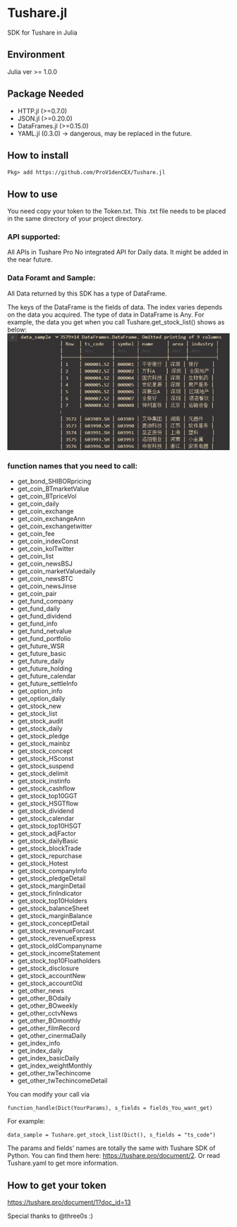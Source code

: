 # Tushare.jl
SDK for Tushare in Julia

## Environment
Julia ver >= 1.0.0

## Package Needed
- HTTP.jl (>=0.7.0)
- JSON.jl (>=0.20.0)
- DataFrames.jl (>=0.15.0)
- YAML.jl (0.3.0) -> dangerous, may be replaced in the future.

## How to install
```
Pkg> add https://github.com/ProV1denCEX/Tushare.jl
```

## How to use
You need copy your token to the Token.txt. This .txt file needs to be placed in the same directory of your project directory.

### API supported:
All APIs in Tushare Pro
No integrated API for Daily data. It might be added in the near future.

### Data Foramt and Sample:
All Data returned by this SDK has a type of DataFrame.

The keys of the DataFrame is the fields of data.
The index varies depends on the data you acquired.
The type of data in DataFrame is Any.
For example, the data you get when you call Tushare.get_stock_list()
shows as below:
![alt text](./pics/20190124005243.png)

### function names that you need to call:
- get_bond_SHIBORpricing
- get_coin_BTmarketValue
- get_coin_BTpriceVol
- get_coin_daily
- get_coin_exchange
- get_coin_exchangeAnn
- get_coin_exchangetwitter
- get_coin_fee
- get_coin_indexConst
- get_coin_kolTwitter
- get_coin_list
- get_coin_newsBSJ
- get_coin_marketValuedaily
- get_coin_newsBTC
- get_coin_newsJinse
- get_coin_pair
- get_fund_company
- get_fund_daily
- get_fund_dividend
- get_fund_info
- get_fund_netvalue
- get_fund_portfolio
- get_future_WSR
- get_future_basic
- get_future_daily
- get_future_holding
- get_future_calendar
- get_future_settleInfo
- get_option_info
- get_option_daily
- get_stock_new
- get_stock_list
- get_stock_audit
- get_stock_daily
- get_stock_pledge
- get_stock_mainbz
- get_stock_concept
- get_stock_HSconst
- get_stock_suspend
- get_stock_delimit
- get_stock_instinfo
- get_stock_cashflow
- get_stock_top10GGT
- get_stock_HSGTflow
- get_stock_dividend
- get_stock_calendar
- get_stock_top10HSGT
- get_stock_adjFactor
- get_stock_dailyBasic
- get_stock_blockTrade
- get_stock_repurchase
- get_stock_Hotest
- get_stock_companyInfo
- get_stock_pledgeDetail
- get_stock_marginDetail
- get_stock_finIndicator
- get_stock_top10Holders
- get_stock_balanceSheet
- get_stock_marginBalance
- get_stock_conceptDetail
- get_stock_revenueForcast
- get_stock_revenueExpress
- get_stock_oldCompanyname
- get_stock_incomeStatement
- get_stock_top10Floatholders
- get_stock_disclosure
- get_stock_accountNew
- get_stock_accountOld
- get_other_news
- get_other_BOdaily
- get_other_BOweekly
- get_other_cctvNews
- get_other_BOmonthly
- get_other_filmRecord
- get_other_cinermaDaily
- get_index_info
- get_index_daily
- get_index_basicDaily
- get_index_weightMonthly
- get_other_twTechincome
- get_other_twTechincomeDetail

You can modify your call via 
```
function_handle(Dict(YourParams), s_fields = fields_You_want_get)
```
For example: 
```
data_sample = Tushare.get_stock_list(Dict(), s_fields = "ts_code")
```

The params and fields' names are totally the same with Tushare SDK of Python. You can find them here: https://tushare.pro/document/2. Or read Tushare.yaml to get more information.

## How to get your token
https://tushare.pro/document/1?doc_id=13


Special thanks to @three0s :)
